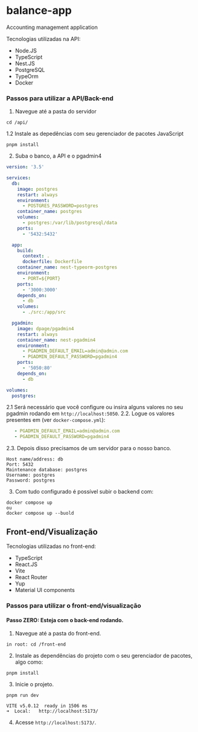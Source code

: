 # balance-app
Accounting management application


Tecnologias utilizadas na API:
- Node.JS
- TypeScript
- Nest.JS
- PostgreSQL
- TypeOrm
- Docker
  
### Passos para utilizar a API/Back-end

1. Navegue até a pasta do servidor
```
cd /api/
```
1.2 Instale as depedências com seu gerenciador de pacotes JavaScript
```
pnpm install
```

2. Suba o banco, a API e o pgadmin4
```yml
version: '3.5'

services:
  db:
    image: postgres
    restart: always
    environment:
      - POSTGRES_PASSWORD=postgres
    container_name: postgres
    volumes:
      - postgres:/var/lib/postgresql/data
    ports:
      - '5432:5432'

  app:
    build:
      context: .
      dockerfile: Dockerfile
    container_name: nest-typeorm-postgres
    environment:
      - PORT=${PORT}
    ports:
      - '3000:3000'
    depends_on:
      - db
    volumes:
      - ./src:/app/src

  pgadmin:
    image: dpage/pgadmin4
    restart: always
    container_name: nest-pgadmin4
    environment:
      - PGADMIN_DEFAULT_EMAIL=admin@admin.com
      - PGADMIN_DEFAULT_PASSWORD=pgadmin4
    ports:
      - '5050:80'
    depends_on:
      - db

volumes:
  postgres:
```
2.1 Será necessário que você configure ou insira alguns valores no seu pgadmin rodando em `http://localhost:5050`.
2.2. Logue os valores presentes em (ver `docker-compose.yml`):
   ```yml
      - PGADMIN_DEFAULT_EMAIL=admin@admin.com
      - PGADMIN_DEFAULT_PASSWORD=pgadmin4
   ```
2.3. Depois disso precisamos de um servidor para o nosso banco.
```
Host name/address: db
Port: 5432
Maintenance database: postgres
Username: postgres
Password: postgres
```
3. Com tudo configurado é possível subir o backend com:
```
docker compose up
ou
docker compose up --buold
```
## Front-end/Visualização 
Tecnologias utilizadas no front-end:
- TypeScript
- React.JS
- Vite
- React Router
- Yup 
- Material UI components

### Passos para utilizar o front-end/visualização

#### Passo ZERO: Esteja com o back-end rodando. 

1. Navegue até a pasta do front-end.
```
in root: cd /front-end
```
2. Instale as dependências do projeto com o seu gerenciador de pacotes, algo como:

```
pnpm install
```

3. Inicie o projeto.

```
pnpm run dev

VITE v5.0.12  ready in 1506 ms
➜  Local:   http://localhost:5173/
```
4. Acesse `http://localhost:5173/`.
